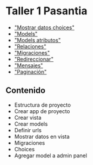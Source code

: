 # Taller 1 Pasantia

- ["Mostrar datos choices"](https://forum.djangoproject.com/t/how-to-show-label-of-django-textchoices-on-templates/14102/8)
- ["Models"](https://docs.djangoproject.com/en/5.1/topics/db/models/#:~:text=Django%20offers%20ways%20to%20define,and%20one%2Dto%2Done.)
- ["Models atributos"](https://docs.djangoproject.com/en/5.0/ref/models/fields/)
- ["Relaciones"](https://docs.djangoproject.com/en/5.1/topics/db/examples/)
- ["Migraciones"](https://docs.djangoproject.com/es/5.0/topics/migrations/)
- ["Redireccionar"](https://docs.djangoproject.com/en/5.1/ref/contrib/redirects/)
- ["Mensajes"](https://docs.djangoproject.com/en/5.0/ref/contrib/messages/)
- ["Paginación"](https://www.django-rest-framework.org/api-guide/pagination/)

## Contenido

- Estructura de proyecto
- Crear app de proyecto
- Crear vista
- Crear models
- Definir urls
- Mostrar datos en vista
- Migraciones
- Choices
- Agregar model a admin panel